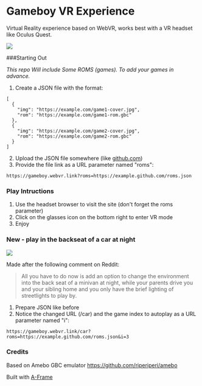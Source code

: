 # Gameboy VR Experience

Virtual Reality experience based on WebVR, works best with a VR headset like Oculus Quest.

<img src="https://thumbs.gfycat.com/DapperWarmIbis-size_restricted.gif">

###Starting Out

*This repo Will include Some ROMS (games). To add your games in advance.*

1. Create a JSON file with the format:
  ````
  [
    {
      "img": "https://example.com/game1-cover.jpg",
      "rom": "https://example.com/game1-rom.gbc"
    },
    {
      "img": "https://example.com/game2-cover.jpg",
      "rom": "https://example.com/game2-rom.gbc"
    }
  ]
  ````
 2. Upload the JSON file somewhere (like [github.com](https://github.com))
 3. Provide the file link as a URL parameter named "roms":
  ```
  https://gameboy.webvr.link?roms=https://example.github.com/roms.json
  ```

### Play Intructions

1. Use the headset browser to visit the site (don't forget the roms parameter)
2. Click on the glasses icon on the bottom right to enter VR mode
3. Enjoy

### New - play in the backseat of a car at night

<img src="https://thumbs.gfycat.com/ImaginaryYoungIslandcanary-small.gif">

Made after the following comment on Reddit:
> All you have to do now is add an option to change the environment into the back seat of a minivan at night, while your parents drive you and your sibling home and you only have the brief lighting of streetlights to play by.

1. Prepare JSON like before
2. Notice the changed URL (/car) and the game index to autoplay as a URL parameter named "i":
  ```
  https://gameboy.webvr.link/car?roms=https://example.github.com/roms.json&i=3
  ```
  
### Credits

Based on Amebo GBC emulator https://github.com/riperiperi/amebo

Built with [A-Frame](https://aframe.io)
